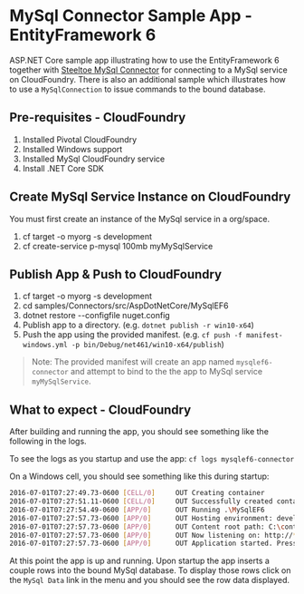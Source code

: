 ﻿# MySql Connector Sample App - EntityFramework 6

ASP.NET Core sample app illustrating how to use the EntityFramework 6 together with [Steeltoe MySql Connector](https://github.com/SteeltoeOSS/Connectors/tree/master/src/Steeltoe.CloudFoundry.Connector.MySql) for connecting to a MySql service on CloudFoundry. There is also an additional sample which illustrates how to use a `MySqlConnection` to issue commands to the bound database.

## Pre-requisites - CloudFoundry

1. Installed Pivotal CloudFoundry
2. Installed Windows support
3. Installed MySql CloudFoundry service
4. Install .NET Core SDK

## Create MySql Service Instance on CloudFoundry

You must first create an instance of the MySql service in a org/space.

1. cf target -o myorg -s development
1. cf create-service p-mysql 100mb myMySqlService

## Publish App & Push to CloudFoundry

1. cf target -o myorg -s development
1. cd samples/Connectors/src/AspDotNetCore/MySqlEF6
1. dotnet restore --configfile nuget.config
1. Publish app to a directory. (e.g. `dotnet publish -r win10-x64`)
1. Push the app using the provided manifest. (e.g. `cf push -f manifest-windows.yml -p bin/Debug/net461/win10-x64/publish`)

> Note: The provided manifest will create an app named `mysqlef6-connector` and attempt to bind to the the app to MySql service `myMySqlService`.

## What to expect - CloudFoundry

After building and running the app, you should see something like the following in the logs.

To see the logs as you startup and use the app: `cf logs mysqlef6-connector`

On a Windows cell, you should see something like this during startup:

```bash
2016-07-01T07:27:49.73-0600 [CELL/0]     OUT Creating container
2016-07-01T07:27:51.11-0600 [CELL/0]     OUT Successfully created container
2016-07-01T07:27:54.49-0600 [APP/0]      OUT Running .\MySqlEF6
2016-07-01T07:27:57.73-0600 [APP/0]      OUT Hosting environment: development
2016-07-01T07:27:57.73-0600 [APP/0]      OUT Content root path: C:\containerizer\3737940917E4D13A25\user\app
2016-07-01T07:27:57.73-0600 [APP/0]      OUT Now listening on: http://*:57540
2016-07-01T07:27:57.73-0600 [APP/0]      OUT Application started. Press Ctrl+C to shut down.
```

At this point the app is up and running.  Upon startup the app inserts a couple rows into the bound MySql database. To display those rows click on the `MySql Data` link in the menu and you should see the row data displayed.
